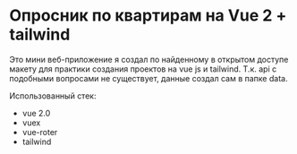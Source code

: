 # Опросник по квартирам на Vue 2 + tailwind

Это мини веб-приложение я создал по найденному в открытом доступе макету
для практики создания проектов на vue js и tailwind. Т.к. api с подобными
вопросами не существует, данные создал сам в папке data.

Использованный стек:

- vue 2.0
- vuex
- vue-roter
- tailwind

